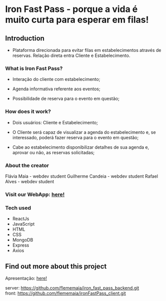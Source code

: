 # Iron Fast Pass - porque a vida é muito curta para esperar em filas!

## Introduction

- Plataforma direcionada para evitar filas em estabelecimentos através de reservas. Relação direta entra Cliente e Estabelecimento.


### What is Iron Fast Pass?

- Interação do cliente com estabelecimento;

- Agenda informativa referente aos eventos;

- Possibilidade de reserva para o evento em questão;


### How does it work?

- Dois usuários: Cliente e Estabelecimento;

- O Cliente será capaz de visualizar a agenda do estabelecimento e, se interessado, poderá fazer reserva para o evento em questão;

- Cabe ao estabelecimento disponibilizar detalhes de sua agenda e, aprovar ou não, as reservas solicitadas;


### About the creator

Flávia Maia - webdev student
Guilherme Candeia - webdev student
Rafael Alves - webdev student

  
### Visit our WebApp: [here!](https://ironfastpass.netlify.app/)
 

### Tech used
 
 - ReactJs
 - JavaScript
 - HTML
 - CSS 
 - MongoDB
 - Express
 - Axios 
 

## Find out more about this project
 
Apresentação: [here!](https://docs.google.com/presentation/d/1RWfJkCb_HCIK9nnYw_Uc6VmvsCb8juOoeNC-dgK_6GE/edit#slide=id.ge6a94418b3_0_144)

server: https://github.com/flememaia/iron_fast_pass_backend.git
<br/>
front: https://github.com/flememaia/ironFastPass_client.git

